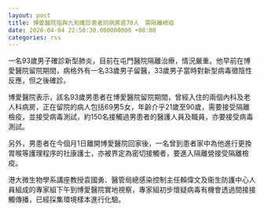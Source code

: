 ```yaml
---
layout: post
title: 博愛醫院指與九旬確診患者同病房逾70人　需隔離檢疫
date: 2020-04-04 22:50:30.000000000 +08:00
categories: rss
---
```


一名93歲男子確診新型肺炎，目前在屯門醫院隔離治療，情況嚴重。他早前在博愛醫院留院期間，病格外有一名33歲男子留醫，33歲男子當時對新型病毒徵陰性反應，但之後確診。

博愛醫院表示，該名93歲男患者在博愛醫院留院期間，曾經入住的兩個內科及老人科病房，正在留院的病人包括69男5女，年齡介乎21歲至90歲，需要接受隔離檢疫，並接受病毒測試，約150名接觸過男患者的醫護人員及職員，亦要接受病毒測試。

另外，男患者在今個月1日離開博愛醫院回家後，一名曾到患者家中為他進行更換胃喉等護理程序的社康護士，亦被界定為密切接觸者，要進入隔離營接受隔離檢疫。

港大微生物學系講座教授袁國勇、醫管局總感染控制主任賴偉文及衞生防護中心人員組成的專家組下午到博愛醫院實地視察，專家組初步懷疑病毒有機會透過間接接觸傳播，已經採集環境樣本進行化驗。

